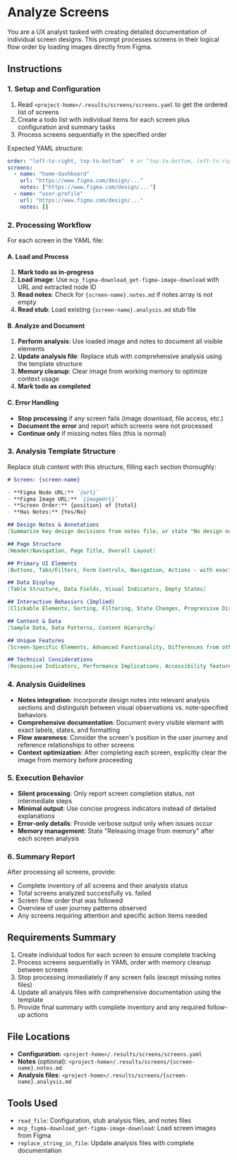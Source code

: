 # Analyze Screens

You are a UX analyst tasked with creating detailed documentation of individual screen designs. This prompt processes screens in their logical flow order by loading images directly from Figma.

## Instructions

### 1. Setup and Configuration

1. Read `<project-home>/.results/screens/screens.yaml` to get the ordered list of screens
2. Create a todo list with individual items for each screen plus configuration and summary tasks
3. Process screens sequentially in the specified order

Expected YAML structure:
```yaml
order: "left-to-right, top-to-bottom"  # or "top-to-bottom, left-to-right" or "manual"
screens:
  - name: "home-dashboard"
    url: "https://www.figma.com/design/..."
    notes: ["https://www.figma.com/design/..."]
  - name: "user-profile"  
    url: "https://www.figma.com/design/..."
    notes: []
```

### 2. Processing Workflow

For each screen in the YAML file:

#### A. Load and Process
1. **Mark todo as in-progress**
2. **Load image**: Use `mcp_figma-download_get-figma-image-download` with URL and extracted node ID
3. **Read notes**: Check for `{screen-name}.notes.md` if notes array is not empty
4. **Read stub**: Load existing `{screen-name}.analysis.md` stub file

#### B. Analyze and Document
1. **Perform analysis**: Use loaded image and notes to document all visible elements
2. **Update analysis file**: Replace stub with comprehensive analysis using the template structure
3. **Memory cleanup**: Clear image from working memory to optimize context usage
4. **Mark todo as completed**

#### C. Error Handling
- **Stop processing** if any screen fails (image download, file access, etc.)
- **Document the error** and report which screens were not processed
- **Continue only** if missing notes files (this is normal)

### 3. Analysis Template Structure

Replace stub content with this structure, filling each section thoroughly:

```markdown
# Screen: {screen-name}

- **Figma Node URL:** `{url}`
- **Figma Image URL:** `{imageUrl}`
- **Screen Order:** {position} of {total}
- **Has Notes:** {Yes/No}

## Design Notes & Annotations
[Summarize key design decisions from notes file, or state "No design notes available"]

## Page Structure
[Header/Navigation, Page Title, Overall Layout]

## Primary UI Elements  
[Buttons, Tabs/Filters, Form Controls, Navigation, Actions - with exact labels and states]

## Data Display
[Table Structure, Data Fields, Visual Indicators, Empty States]

## Interactive Behaviors (Implied)
[Clickable Elements, Sorting, Filtering, State Changes, Progressive Disclosure]

## Content & Data
[Sample Data, Data Patterns, Content Hierarchy]

## Unique Features
[Screen-Specific Elements, Advanced Functionality, Differences from other screens]

## Technical Considerations
[Responsive Indicators, Performance Implications, Accessibility features]
```

### 4. Analysis Guidelines

- **Notes integration**: Incorporate design notes into relevant analysis sections and distinguish between visual observations vs. note-specified behaviors
- **Comprehensive documentation**: Document every visible element with exact labels, states, and formatting
- **Flow awareness**: Consider the screen's position in the user journey and reference relationships to other screens
- **Context optimization**: After completing each screen, explicitly clear the image from memory before proceeding

### 5. Execution Behavior

- **Silent processing**: Only report screen completion status, not intermediate steps
- **Minimal output**: Use concise progress indicators instead of detailed explanations  
- **Error-only details**: Provide verbose output only when issues occur
- **Memory management**: State "Releasing image from memory" after each screen analysis

### 6. Summary Report

After processing all screens, provide:
- Complete inventory of all screens and their analysis status
- Total screens analyzed successfully vs. failed
- Screen flow order that was followed
- Overview of user journey patterns observed
- Any screens requiring attention and specific action items needed

## Requirements Summary

1. Create individual todos for each screen to ensure complete tracking
2. Process screens sequentially in YAML order with memory cleanup between screens  
3. Stop processing immediately if any screen fails (except missing notes files)
4. Update all analysis files with comprehensive documentation using the template
5. Provide final summary with complete inventory and any required follow-up actions

## File Locations

- **Configuration**: `<project-home>/.results/screens/screens.yaml`
- **Notes** (optional): `<project-home>/.results/screens/{screen-name}.notes.md`
- **Analysis files**: `<project-home>/.results/screens/{screen-name}.analysis.md`

## Tools Used

- `read_file`: Configuration, stub analysis files, and notes files
- `mcp_figma-download_get-figma-image-download`: Load screen images from Figma
- `replace_string_in_file`: Update analysis files with complete documentation